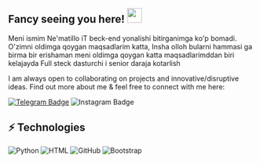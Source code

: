 ## Fancy seeing you here! <img src="https://raw.githubusercontent.com/aemmadi/aemmadi/master/wave.gif" width="30">

Meni ismim Ne'matillo iT beck-end yonalishi bitirganimga ko'p bomadi.
O'zimni oldimga qoygan maqsadlarim katta, Insha olloh bularni hammasi ga birma bir erishaman
meni oldimga qoygan katta maqsadlarimddan biri kelajayda Full steck dasturchi i senior daraja kotarlish

I am always open to collaborating on projects and innovative/disruptive ideas. Find out more about me & feel free to connect with me here:

[![Telegram Badge](https://img.shields.io/badge/@odiljonov_n-2CA5E0?style=flat-square&logo=telegram&logoColor=white&link=https://t.me/odiljonov_n)](https://t.me/odiljonov_n) 
![Instagram Badge](https://img.shields.io/badge/-odiljonov__n-purple?style=flat-square&logo=instagram&logoColor=white&link=https://www.instagram.com/odiljonov__n/#)

## ⚡ Technologies

![Python](https://img.shields.io/badge/-Python-black?style=flat-square&logo=Python)
![HTML](https://img.shields.io/badge/-HTML-E34F26?style=flat-square&logo=html5&logoColor=white)
![GitHub](https://img.shields.io/badge/-GitHub-181717?style=flat-square&logo=github)
![Bootstrap](https://img.shields.io/badge/-Bootstrap-563D7C?style=flat-square&logo=bootstrap)


